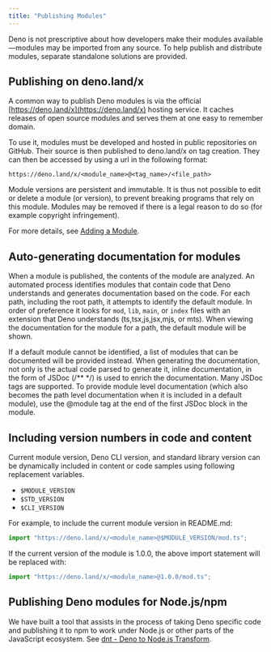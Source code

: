 ```yaml
---
title: "Publishing Modules"
---
```


Deno is not prescriptive about how developers make their modules
available—modules may be imported from any source. To help publish and
distribute modules, separate standalone solutions are provided.

## Publishing on deno.land/x

A common way to publish Deno modules is via the official
[https://deno.land/x](https://deno.land/x) hosting service. It caches releases
of open source modules and serves them at one easy to remember domain.

To use it, modules must be developed and hosted in public repositories on
GitHub. Their source is then published to deno.land/x on tag creation. They can
then be accessed by using a url in the following format:

```console
https://deno.land/x/<module_name>@<tag_name>/<file_path>
```

Module versions are persistent and immutable. It is thus not possible to edit or
delete a module (or version), to prevent breaking programs that rely on this
module. Modules may be removed if there is a legal reason to do so (for example
copyright infringement).

For more details, see [Adding a Module](https://deno.land/add_module).

## Auto-generating documentation for modules

When a module is published, the contents of the module are analyzed. An
automated process identifies modules that contain code that Deno understands and
generates documentation based on the code. For each path, including the root
path, it attempts to identify the default module. In order of preference it
looks for `mod`, `lib`, `main`, or `index` files with an extension that Deno
understands (ts,tsx,js,jsx,mjs, or mts). When viewing the documentation for the
module for a path, the default module will be shown.

If a default module cannot be identified, a list of modules that can be
documented will be provided instead. When generating the documentation, not only
is the actual code parsed to generate it, inline documentation, in the form of
JSDoc (/** */) is used to enrich the documentation. Many JSDoc tags are
supported. To provide module level documentation (which also becomes the path
level documentation when it is included in a default module), use the @module
tag at the end of the first JSDoc block in the module.

## Including version numbers in code and content

Current module version, Deno CLI version, and standard library version can be
dynamically included in content or code samples using following replacement
variables.

- `$MODULE_VERSION`
- `$STD_VERSION`
- `$CLI_VERSION`

For example, to include the current module version in README.md:

```ts
import "https://deno.land/x/<module_name>@$MODULE_VERSION/mod.ts";
```

If the current version of the module is 1.0.0, the above import statement will
be replaced with:

```ts
import "https://deno.land/x/<module_name>@1.0.0/mod.ts";
```

## Publishing Deno modules for Node.js/npm

We have built a tool that assists in the process of taking Deno specific code
and publishing it to npm to work under Node.js or other parts of the JavaScript
ecosystem. See [dnt - Deno to Node.js Transform](./dnt.md).
